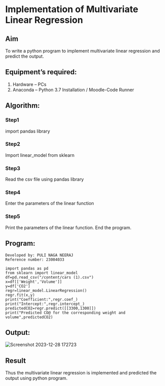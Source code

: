 # Implementation of Multivariate Linear Regression
## Aim
To write a python program to implement multivariate linear regression and predict the output.
## Equipment’s required:
1.	Hardware – PCs
2.	Anaconda – Python 3.7 Installation / Moodle-Code Runner
## Algorithm:
### Step1
import pandas library

### Step2
Import linear_model from sklearn

### Step3
Read the csv file using pandas library

### Step4
Enter the parameters of the linear function

### Step5
Print the parameters of the linear function. End the program.

## Program:
```
Developed by: PULI NAGA NEERAJ
Reference number: 23004033

import pandas as pd
from sklearn import linear_model
df=pd.read_csv("/content/cars (1).csv")
x=df[['Weight','Volume']]
y=df['CO2']
regr=linear_model.LinearRegression()
regr.fit(x,y)
print("Coefficient:",regr.coef_)
print("Intercept:",regr.intercept_)
predictedCO2=regr.predict([[3300,1300]])
print("Predicted CO@ for the corresponding weight and volume",predictedCO2)
```
## Output:
![Screenshot 2023-12-28 172723](https://github.com/etjabajasphin/Multivariate-Linear-Regression/assets/138849173/6b1fb2c0-4891-4727-aa6b-d4fd37bd5037)

## Result
Thus the multivariate linear regression is implemented and predicted the output using python program.
